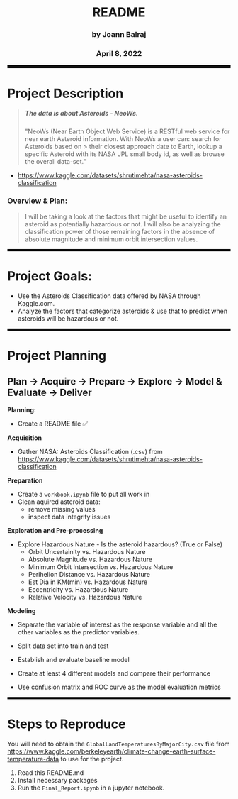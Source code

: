 <div align="center">

    
# README

### by Joann Balraj 
### April 8, 2022

</div align="center">
    
<hr style="border:3px solid black"> </hr>

# Project Description
> ##### The data is about Asteroids - NeoWs.
> "NeoWs (Near Earth Object Web Service) is a RESTful web service for near earth Asteroid information. With NeoWs a user can: search for Asteroids based on > their closest approach date to Earth, lookup a specific Asteroid with its NASA JPL small body id, as well as browse the overall data-set."  
- https://www.kaggle.com/datasets/shrutimehta/nasa-asteroids-classification

### Overview & Plan:
> I will be taking a look at the factors that might be useful to identify an asteroid as potentially hazardous or not. I will also be analyzing the classification power of those remaining factors in the absence of absolute magnitude and minimum orbit intersection values.
<hr style="border:2px solid black"> </hr>

# Project Goals:
- Use the Asteroids Classification data offered by NASA through Kaggle.com. 
- Analyze the factors that categorize asteroids & use that to predict when asteroids will be hazardous or not. 

<hr style="border:2px solid black"> </hr>

# Project Planning
## Plan -> Acquire -> Prepare -> Explore -> Model & Evaluate -> Deliver

<b>Planning:</b>  
- Create a README file ✅

<b>Acquisition </b>  
- Gather NASA: Asteroids Classification (.csv) from https://www.kaggle.com/datasets/shrutimehta/nasa-asteroids-classification

<b>Preparation</b>  
- Create a `workbook.ipynb` file to put all work in 
- Clean aquired asteroid data:
    - remove missing values 
    - inspect data integrity issues

<b>Exploration and Pre-processing</b>  
- Explore Hazardous Nature - Is the asteroid hazardous? (True or False)
  -  Orbit Uncertainity vs. Hazardous Nature
  -  Absolute Magnitude vs. Hazardous Nature
  -  Minimum Orbit Intersection vs. Hazardous Nature
  -  Perihelion Distance vs. Hazardous Nature
  -  Est Dia in KM(min) vs. Hazardous Nature
  -  Eccentricity vs. Hazardous Nature
  -  Relative Velocity vs. Hazardous Nature

<b>Modeling</b>  
- Separate the variable of interest as the response variable and all the other variables as the predictor variables.
- Split data set into train and test

- Establish and evaluate baseline model
- Create at least 4 different models and compare their performance
- Use confusion matrix and ROC curve as the model evaluation metrics



<hr style="border:2px solid black"> </hr>

# Steps to Reproduce

You will need to obtain the `GlobalLandTemperaturesByMajorCity.csv` file from https://www.kaggle.com/berkeleyearth/climate-change-earth-surface-temperature-data to use for the project.

 1. Read this README.md 
 2. Install necessary packages
 3. Run the `Final_Report.ipynb` in a jupyter notebook.
